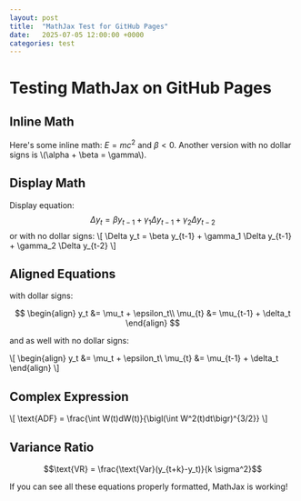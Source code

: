 ```yaml
---
layout: post
title:  "MathJax Test for GitHub Pages"
date:   2025-07-05 12:00:00 +0000
categories: test
---
```


# Testing MathJax on GitHub Pages

## Inline Math
Here's some inline math: $E = mc^2$ and $\beta < 0$.
Another version with no dollar signs is \\(\alpha + \beta = \gamma\\).

## Display Math
Display equation:
$$\Delta y_t = \beta y_{t-1} + \gamma_1 \Delta y_{t-1} + \gamma_2 \Delta y_{t-2}$$
or  with no dollar signs:
\\[ \Delta y_t = \beta y_{t-1} + \gamma_1 \Delta y_{t-1} + \gamma_2 \Delta y_{t-2} \\]

## Aligned Equations  
with dollar signs:

$$
\begin{align}
y_t &= \mu_t + \epsilon_t\\
\mu_{t} &= \mu_{t-1} + \delta_t
\end{align}
$$

and as well with no dollar signs:

\\[
\begin{align}
y_t &= \mu_t + \epsilon_t\\
\mu_{t} &= \mu_{t-1} + \delta_t
\end{align}
\\]



## Complex Expression
\\[ \text{ADF} = \frac{\int W(t)dW(t)}{\bigl(\int W^2(t)dt\bigr)^{3/2}} \\]

## Variance Ratio
$$\text{VR} = \frac{\text{Var}(y_{t+k}-y_t)}{k \sigma^2}$$

If you can see all these equations properly formatted, MathJax is working!
